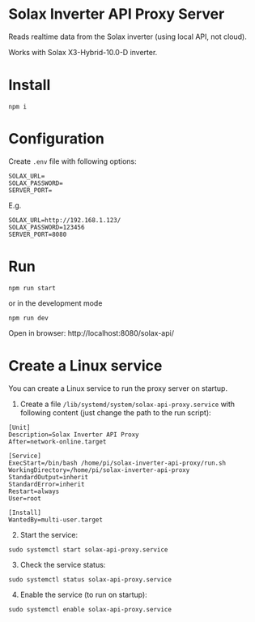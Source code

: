 # Solax Inverter API Proxy Server

Reads realtime data from the Solax inverter (using local API, not cloud).

Works with Solax X3-Hybrid-10.0-D inverter.

# Install
```
npm i
```

# Configuration
Create `.env` file with following options:
```
SOLAX_URL=
SOLAX_PASSWORD=
SERVER_PORT=
```
E.g.
```
SOLAX_URL=http://192.168.1.123/
SOLAX_PASSWORD=123456
SERVER_PORT=8080
```

# Run
```
npm run start
```
or in the development mode
```
npm run dev
```

Open in browser: http://localhost:8080/solax-api/

# Create a Linux service

You can create a Linux service to run the proxy server on startup.

1. Create a file `/lib/systemd/system/solax-api-proxy.service` with following content
(just change the path to the run script):
```
[Unit]
Description=Solax Inverter API Proxy
After=network-online.target

[Service]
ExecStart=/bin/bash /home/pi/solax-inverter-api-proxy/run.sh
WorkingDirectory=/home/pi/solax-inverter-api-proxy
StandardOutput=inherit
StandardError=inherit
Restart=always
User=root

[Install]
WantedBy=multi-user.target
```

2. Start the service:
```
sudo systemctl start solax-api-proxy.service
```

3. Check the service status:
```
sudo systemctl status solax-api-proxy.service
```

4. Enable the service (to run on startup):
```
sudo systemctl enable solax-api-proxy.service
```